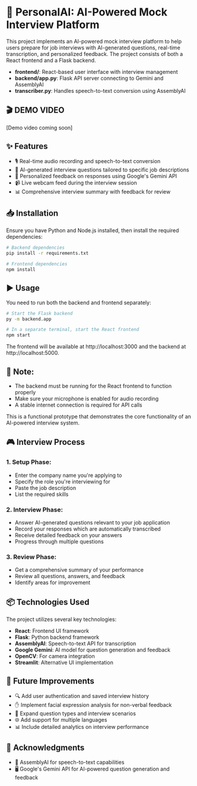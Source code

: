 # 🎤 PersonalAI: AI-Powered Mock Interview Platform

This project implements an AI-powered mock interview platform to help users prepare for job interviews with AI-generated questions, real-time transcription, and personalized feedback. The project consists of both a React frontend and a Flask backend.

- **frontend/**: React-based user interface with interview management
- **backend/app.py**: Flask API server connecting to Gemini and AssemblyAI
- **transcriber.py**: Handles speech-to-text conversion using AssemblyAI

## 🎬 DEMO VIDEO

[Demo video coming soon]

## ✨ Features

- 🎙️ Real-time audio recording and speech-to-text conversion
- 🤖 AI-generated interview questions tailored to specific job descriptions
- 📝 Personalized feedback on responses using Google's Gemini API
- 📹 Live webcam feed during the interview session
- 📊 Comprehensive interview summary with feedback for review

## 📥 Installation

Ensure you have Python and Node.js installed, then install the required dependencies:

```bash
# Backend dependencies
pip install -r requirements.txt

# Frontend dependencies
npm install
```

## ▶️ Usage

You need to run both the backend and frontend separately:

```bash
# Start the Flask backend
py -m backend.app

# In a separate terminal, start the React frontend
npm start
```

The frontend will be available at http://localhost:3000 and the backend at http://localhost:5000.

## 📝 Note:

- The backend must be running for the React frontend to function properly
- Make sure your microphone is enabled for audio recording
- A stable internet connection is required for API calls

This is a functional prototype that demonstrates the core functionality of an AI-powered interview system.

## 🎮 Interview Process

### 1. Setup Phase:

- Enter the company name you're applying to
- Specify the role you're interviewing for
- Paste the job description
- List the required skills

### 2. Interview Phase:

- Answer AI-generated questions relevant to your job application
- Record your responses which are automatically transcribed
- Receive detailed feedback on your answers
- Progress through multiple questions

### 3. Review Phase:

- Get a comprehensive summary of your performance
- Review all questions, answers, and feedback
- Identify areas for improvement

## 📦 Technologies Used

The project utilizes several key technologies:

- **React**: Frontend UI framework
- **Flask**: Python backend framework
- **AssemblyAI**: Speech-to-text API for transcription
- **Google Gemini**: AI model for question generation and feedback
- **OpenCV**: For camera integration
- **Streamlit**: Alternative UI implementation

## 🚀 Future Improvements

- 🔍 Add user authentication and saved interview history
- ✋ Implement facial expression analysis for non-verbal feedback
- 🎨 Expand question types and interview scenarios
- 🌐 Add support for multiple languages
- 📊 Include detailed analytics on interview performance

## 🙌 Acknowledgments

- 🎯 AssemblyAI for speech-to-text capabilities
- 🖥️ Google's Gemini API for AI-powered question generation and feedback

